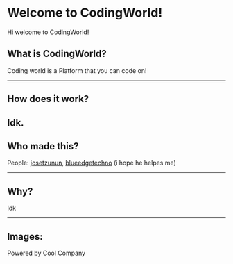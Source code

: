 # Welcome to CodingWorld!
Hi welcome to CodingWorld!
## What is CodingWorld?
Coding world is a Platform that you can code on!

------------------------------------------------
## How does it work?
Idk.
----
## Who made this?
People: [josetzunun](https://github.com/josetzunun), [blueedgetechno](https://github.com/blueedgetechno) (i hope he helpes me)

---------------------------

## Why?
Idk

---

## Images:














Powered by Cool Company
